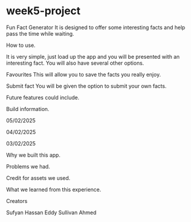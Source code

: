 # week5-project
Fun Fact Generator 
It is designed to offer some interesting facts and help pass the time while waiting.

How to use.

It is very simple, just load up the app and you will be presented with an interesting fact.
You will also have several other options.

Favourites
This will allow you to save the facts you really enjoy.

Submit fact
You will be given the option to submit your own facts.


Future features could include.


Build information.

05/02/2025

04/02/2025

03/02/2025

Why we built this app.

Problems we had.

Credit for assets we used.

What we learned from this experience.

Creators

Sufyan
Hassan
Eddy Sullivan
Ahmed
